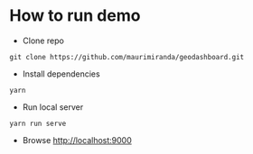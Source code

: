# How to run demo

* Clone repo
```
git clone https://github.com/maurimiranda/geodashboard.git
```
* Install dependencies
```
yarn
```
* Run local server
```
yarn run serve
```
* Browse [http://localhost:9000](http://localhost:9000)
